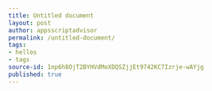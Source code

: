 ```yaml
---
title: Untitled document
layout: post
author: appsscriptadvisor
permalink: /untitled-document/
tags:
- hellos
- tags
source-id: 1np6h8OjT2BYHVdMoXDQSZjjEt9742KC7Izrje-wAYjg
published: true
---
```

